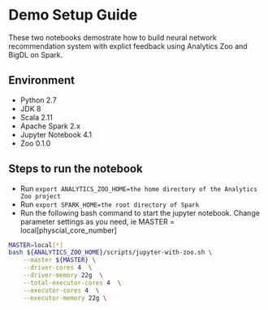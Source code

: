 # Demo Setup Guide
These two notebooks demostrate how to build neural network recommendation system with explict feedback using Analytics Zoo and BigDL on Spark. 

## Environment
* Python 2.7
* JDK 8
* Scala 2.11 
* Apache Spark 2.x
* Jupyter Notebook 4.1
* Zoo 0.1.0

## Steps to run the notebook
* Run `export ANALYTICS_ZOO_HOME=the home directory of the Analytics Zoo project`
* Run `export SPARK_HOME=the root directory of Spark`
* Run the following bash command to start the jupyter notebook. Change parameter settings as you need, ie MASTER = local\[physcial_core_number\]
```bash
MASTER=local[*]
bash ${ANALYTICS_ZOO_HOME}/scripts/jupyter-with-zoo.sh \
    --master ${MASTER} \
    --driver-cores 4  \
    --driver-memory 22g  \
    --total-executor-cores 4  \
    --executor-cores 4  \
    --executor-memory 22g \
```

